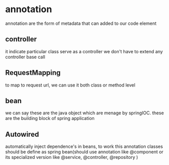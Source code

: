 # annotation
annotation are the form of metadata that can added to our code element
## controller
it indicate particular class serve as a controller we don't have to extend any controller base call
## RequestMapping
to map to request url, we can use it both class or method level
## bean
we can say these are the java object which are menage by springIOC. these are the building block of spring application 
## Autowired 
automatically inject dependence's in beans, to work this annotation classes should be define as spring bean(should use annotation like @component or its specialized version like @service, @controller, @repository )
